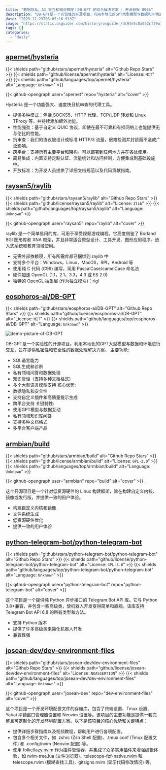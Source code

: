 ```yaml
---
title: "数据隐私、AI 交互和知识管理：DB-GPT 的综合解决方案 | 开源日报 0905"
description: "DB-GPT是一个实验性的开源项目，利用本地化的GPT大型模型与数据和环境进行交互，旨在提供私密性和安全性的数据处理解决方案。"
date: "2023-11-23T06:05:16.913Z"
image: "https://static.osguider.com/history/osguider/dc93e5c8a052cf39a1d69b4e9ebe62a3.png"
tags: []
categories:
  - "daily"
---
```


## [apernet/hysteria](https://github.com/apernet/hysteria)

{{< shields path="github/stars/apernet/hysteria" alt="Github Repo Stars" >}} {{< shields path="github/license/apernet/hysteria" alt="License: `MIT`" >}} {{< shields path="github/languages/top/apernet/hysteria" alt="Language: `Unknown`" >}}

{{< github-opengraph user="apernet" repo="hysteria" alt="cover" >}}

Hysteria 是一个功能强大、速度快且抗审查的代理工具。

- 提供多种模式：包括 SOCKS5、HTTP 代理、TCP/UDP 转发和 Linux TProxy 等，并持续添加额外功能。
- 性能强劲：基于自定义 QUIC 协议，即使在最不可靠和有损网络上也能提供无与伦比的性能。
- 抗审查：我们的协议被设计成标准 HTTP/3 流量，很难检测并封锁而不造成广泛影响。
- 跨平台：支持所有主要平台和架构。可以部署到任何地方并在各处使用。
- 简易集成：内置支持定制认证、流量统计和访问控制，方便集成到基础设施中。
- 开放标准：为开发人员提供了详细文档规范以及代码贡献指南。

## [raysan5/raylib](https://github.com/raysan5/raylib)

{{< shields path="github/stars/raysan5/raylib" alt="Github Repo Stars" >}} {{< shields path="github/license/raysan5/raylib" alt="License: `Zlib`" >}} {{< shields path="github/languages/top/raysan5/raylib" alt="Language: `Unknown`" >}}

{{< github-opengraph user="raysan5" repo="raylib" alt="cover" >}}

raylib 是一个简单易用的库，可用于享受视频游戏编程。它高度借鉴了 Borland BGI 图形库和 XNA 框架，并且非常适合原型设计、工具开发、图形应用程序、嵌入式系统和教育领域使用。

- 无需外部依赖项，所有所需库都已捆绑到 raylib 中
- 支持多个平台：Windows，Linux，MacOS，RPI，Android 等
- 使用纯 C 代码 (C99) 编写，采用 PascalCase/camelCase 命名法
- 硬件加速 OpenGL (1.1，2.1，3.3，4.3 或 ES 2.0)
- 独特的 OpenGL 抽象层 (作为独立模块)：rlgl

## [eosphoros-ai/DB-GPT](https://github.com/eosphoros-ai/DB-GPT)

{{< shields path="github/stars/eosphoros-ai/DB-GPT" alt="Github Repo Stars" >}} {{< shields path="github/license/eosphoros-ai/DB-GPT" alt="License: `MIT`" >}} {{< shields path="github/languages/top/eosphoros-ai/DB-GPT" alt="Language: `Unknown`" >}}

![demo-picture-of-DB-GPT](https://static.osguider.com/history/osguider/4ffc11b44a5feb8fc4dcf872ca665900.png)

DB-GPT是一个实验性的开源项目，利用本地化的GPT大型模型与数据和环境进行交互，旨在提供私密性和安全性的数据处理解决方案。
主要功能:

- SQL语言能力
- SQL生成和诊断
- 私有领域问答和数据处理
- 知识管理（支持多种文档格式）
- 多个大型语言模型支持
核心优势:
- 数据隐私和安全性
- 支持自定义插件和高质量提示生成
- 跨平台支持
关键特性:
- 使用GPT模型与数据互动
- 私有领域知识库问答
- 支持多种文档格式
- 多平台客户端产品

## [armbian/build](https://github.com/armbian/build)

{{< shields path="github/stars/armbian/build" alt="Github Repo Stars" >}} {{< shields path="github/license/armbian/build" alt="License: `GPL-2.0`" >}} {{< shields path="github/languages/top/armbian/build" alt="Language: `Unknown`" >}}

{{< github-opengraph user="armbian" repo="build" alt="cover" >}}

这个开源项目是一个针对低资源硬件的 Linux 构建框架，旨在构建自定义内核、镜像或发行版，并提供一致的用户体验。

- 构建自定义内核和镜像
- 文件系统生成
- 低资源硬件优化
- 提供一致的用户体验

## [python-telegram-bot/python-telegram-bot](https://github.com/python-telegram-bot/python-telegram-bot)

{{< shields path="github/stars/python-telegram-bot/python-telegram-bot" alt="Github Repo Stars" >}} {{< shields path="github/license/python-telegram-bot/python-telegram-bot" alt="License: `GPL-3.0`" >}} {{< shields path="github/languages/top/python-telegram-bot/python-telegram-bot" alt="Language: `Unknown`" >}}

{{< github-opengraph user="python-telegram-bot" repo="python-telegram-bot" alt="cover" >}}

这个项目是一个提供纯 Python 异步接口的 Telegram Bot API 库。它与 Python 3.8+兼容，并包含一些高级类，使机器人开发变得简单和直观。该库支持 Telegram Bot API 6.8 的所有类型和方法。

- 支持 Python 版本
- 提供了许多高级类来简化机器人开发
- 兼容性强

## [josean-dev/dev-environment-files](https://github.com/josean-dev/dev-environment-files)

{{< shields path="github/stars/josean-dev/dev-environment-files" alt="Github Repo Stars" >}} {{< shields path="github/license/josean-dev/dev-environment-files" alt="License: `NOASSERTION`" >}} {{< shields path="github/languages/top/josean-dev/dev-environment-files" alt="Language: `Unknown`" >}}

{{< github-opengraph user="josean-dev" repo="dev-environment-files" alt="cover" >}}

这个项目是一个开发环境配置文件的存储库，包含了终端设置、Tmux 设置、Yabai 平铺窗口管理器设置和 Neovim 设置等。该项目的主要功能是提供一套完整且可定制化的开发环境配置方案。以下是该项目的核心优势和关键特点：

- 提供详细步骤指南以及视频教程，帮助用户进行各项配置。
- 包含多个相关文件，如 .zshrc (Zsh Shell 配置)、.tmux.conf (Tmux 配置文件) 和 .config/nvim (Neovim 配置) 等。
- 使用 folke/lazy.nvim 作为插件管理器，并集成了众多实用插件来增强编辑体验，如 nvim-tree.lua (文件浏览器)、telescope-fzf-native.nvim 和 telescope.nvim (模糊查找工具)，gitsigns.nvim (显示代码修改情况) 等。
